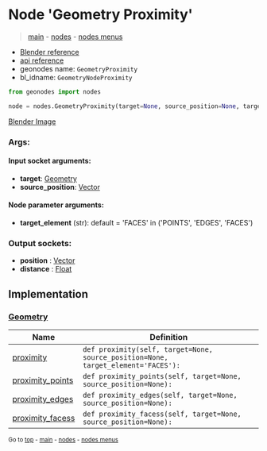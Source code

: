 # Node 'Geometry Proximity'

> [main](../structure.md) - [nodes](nodes.md) - [nodes menus](nodes_menus.md)

- [Blender reference](https://docs.blender.org/manual/en/latest/modeling/geometry_nodes/geometry/geometry_proximity.html)
- [api reference](https://docs.blender.org/api/current/bpy.types.GeometryNodeProximity.html)
- geonodes name: `GeometryProximity`
- bl_idname: `GeometryNodeProximity`

```python
from geonodes import nodes

node = nodes.GeometryProximity(target=None, source_position=None, target_element='FACES')
```

[Blender Image](self.node_image_ref)

### Args:

#### Input socket arguments:

- **target**: [Geometry](Geometry.md)
- **source_position**: [Vector](Vector.md)

#### Node parameter arguments:

- **target_element** (str): default = 'FACES' in ('POINTS', 'EDGES', 'FACES')

### Output sockets:

- **position** : [Vector](Vector.md)
- **distance** : [Float](Float.md)

## Implementation

### [Geometry](Geometry.md)

| Name | Definition |
|------|------------|
 | [proximity](Geometry.md#proximity) | `def proximity(self, target=None, source_position=None, target_element='FACES'):` |
 | [proximity_points](Geometry.md#proximity_points) | `def proximity_points(self, target=None, source_position=None):` |
 | [proximity_edges](Geometry.md#proximity_edges) | `def proximity_edges(self, target=None, source_position=None):` |
 | [proximity_facess](Geometry.md#proximity_facess) | `def proximity_facess(self, target=None, source_position=None):` |

<sub>Go to [top](#node-Geometry-Proximity) - [main](../structure.md) - [nodes](nodes.md) - [nodes menus](nodes_menus.md)</sub>

